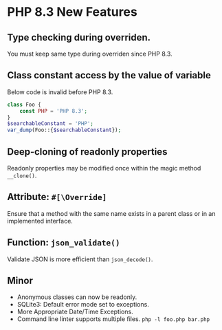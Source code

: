 # PHP 8.3 New Features

## Type checking during overriden.

You must keep same type during overriden since PHP 8.3.

## Class constant access by the value of variable

Below code is invalid before PHP 8.3.

```php
class Foo {
    const PHP = 'PHP 8.3';
}
$searchableConstant = 'PHP';
var_dump(Foo::{$searchableConstant});
```

## Deep-cloning of readonly properties

Readonly properties may be modified once within the magic method `__clone()`.

## Attribute: `#[\Override]`

Ensure that a method with the same name exists in a parent class or in an implemented interface.

## Function: `json_validate()`

Validate JSON is more efficient than `json_decode()`.

## Minor
- Anonymous classes can now be readonly.
- SQLite3: Default error mode set to exceptions.
- More Appropriate Date/Time Exceptions.
- Command line linter supports multiple files. `php -l foo.php bar.php`